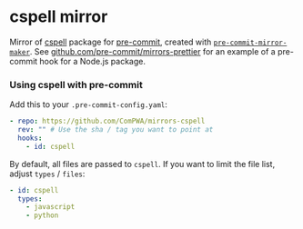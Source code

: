 # cspell mirror

Mirror of
[cspell](https://github.com/streetsidesoftware/cspell/tree/master/packages/cspell)
package for [pre-commit](https://pre-commit.com), created with
[`pre-commit-mirror-maker`](https://github.com/pre-commit/pre-commit-mirror-maker).
See
[github.com/pre-commit/mirrors-prettier](https://github.com/pre-commit/mirrors-prettier)
for an example of a pre-commit hook for a Node.js package.

### Using cspell with pre-commit

Add this to your `.pre-commit-config.yaml`:

```yaml
- repo: https://github.com/ComPWA/mirrors-cspell
  rev: "" # Use the sha / tag you want to point at
  hooks:
    - id: cspell
```

By default, all files are passed to `cspell`. If you want to limit the file
list, adjust `types` / `files`:

```yaml
- id: cspell
  types:
    - javascript
    - python
```
